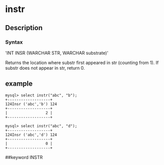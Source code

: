 # instr
## Description
### Syntax

'INT INSR (WARCHAR STR, WARCHAR substrate)'


Returns the location where substr first appeared in str (counting from 1). If substr does not appear in str, return 0.

## example

```
mysql> select instr("abc", "b");
+-------------------+
124Insr ('abc','b') 124
+-------------------+
|                 2 |
+-------------------+

mysql> select instr("abc", "d");
+-------------------+
124Insr ('abc','d') 124
+-------------------+
|                 0 |
+-------------------+
```
##keyword
INSTR
